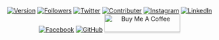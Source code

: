 <p align="center">
<a href="#"><img title="Version" src="https://img.shields.io/badge/Version-1.0-green.svg?style=flat-square"></a>
<a href="https://github.com/muneebwanee"><img title="Followers" src="https://img.shields.io/github/followers/muneebwanee?color=blue&style=flat-square"></a>
<a href="https://twitter.com/muneebwanee"><img title="Twitter" src="https://img.shields.io/twitter/follow/muneebwanee?style=social"></a>
<a href="https://twitter.com/the_deepnet"><img title="Contributer" src="https://img.shields.io/twitter/follow/the_deepnet?label=%40the_deepnet&style=social"></a>
<a href="https://instagram.com/muneebwanee"><img title="Instagram" src="https://img.shields.io/badge/IG-%40muneebwanee-red?style=for-the-badge&logo=instagram"></a>
<a href="https://linkedin.com/in/muneebwanee"><img title="LinkedIn" src="https://img.shields.io/badge/LinkedIn%20-muneebwanee-orange?colorA=%23ff9696&colorB=%237E7B4E&style=for-the-badge"></a>
<a href="https://m.me/me.muneebwanee"><img title="Facebook" src="https://img.shields.io/badge/Chat-Messenger-blue?style=for-the-badge&logo=messenger"></a>
<a href="https://github.com/muneebwanee"><img title="GitHub" src="https://img.shields.io/badge/Github-Muneeb--Wanee-green?style=for-the-badge&logo=github"></a>
<a href="https://www.buymeacoffee.com/muneebwanee" target="_blank"><img src="https://www.buymeacoffee.com/assets/img/custom_images/orange_img.png" alt="Buy Me A Coffee" style="height: 41px !important;width: 174px !important;box-shadow: 0px 3px 2px 0px rgba(190, 190, 190, 0.5) !important;-webkit-box-shadow: 0px 3px 2px 0px rgba(190, 190, 190, 0.5) !important;" ></a>
</p>
